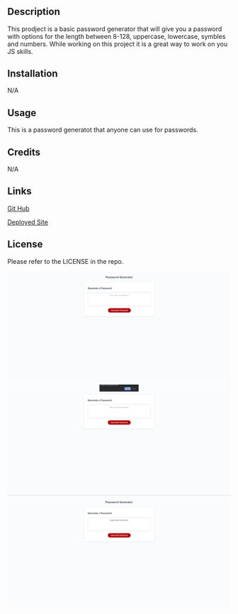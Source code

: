 # <My Password Generator>

## Description

This prodject is a basic password generator that will give you a password with options for 
the length between 8-128, uppercase, lowercase, symbles and numbers. While working on this 
project it is a great way to work on you JS skills.

## Installation

N/A

## Usage

This is a password generatot that anyone can use for passwords.

## Credits

N/A

## Links

[Git Hub](https://github.com/HaydenLenca/My-Password-Generator)

[Deployed Site](https://haydenlenca.github.io/My-Password-Generator/)

## License

Please refer to the LICENSE in the repo.

![Basic Page](./Assets/Images/Screenshot%20(11).png)
![Page with Options](./Assets/Images/Screenshot%20(12).png)
![Page with Password](./Assets/Images/Screenshot%20(13).png)